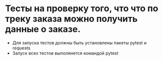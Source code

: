 ﻿# Тесты на проверку того, что что по треку заказа можно получить данные о заказе. 
- Для запуска тестов должны быть установлены пакеты pytest и requests
- Запуск всех тестов выполянется командой pytest
